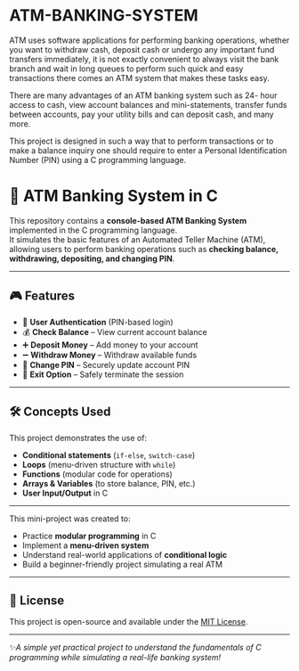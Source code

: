 # ATM-BANKING-SYSTEM
ATM uses software applications for performing banking operations, whether you want to withdraw cash, deposit cash or undergo any important fund transfers immediately, it is not exactly convenient to always visit the bank branch and wait in long queues to perform such quick and easy transactions there comes an ATM system that makes these tasks easy.

There are many advantages of an ATM banking system such as 24- hour access to cash, view account balances and mini-statements, transfer funds between accounts, pay your utility bills and can deposit cash, and many more.

This project is designed in such a way that to perform transactions or to make a balance inquiry one should require to enter a Personal Identification Number (PIN) using a C programming language.

# 🏦 ATM Banking System in C

This repository contains a **console-based ATM Banking System** implemented in the C programming language.  
It simulates the basic features of an Automated Teller Machine (ATM), allowing users to perform banking operations such as **checking balance, withdrawing, depositing, and changing PIN**.

---

## 🎮 Features

- 🔑 **User Authentication** (PIN-based login)
- 💰 **Check Balance** – View current account balance
- ➕ **Deposit Money** – Add money to your account
- ➖ **Withdraw Money** – Withdraw available funds
- 🔄 **Change PIN** – Securely update account PIN
- 🚪 **Exit Option** – Safely terminate the session

---

## 🛠 Concepts Used

This project demonstrates the use of:
- **Conditional statements** (`if-else`, `switch-case`)
- **Loops** (menu-driven structure with `while`)
- **Functions** (modular code for operations)
- **Arrays & Variables** (to store balance, PIN, etc.)
- **User Input/Output** in C

---

This mini-project was created to:
- Practice **modular programming** in C
- Implement a **menu-driven system**
- Understand real-world applications of **conditional logic**
- Build a beginner-friendly project simulating a real ATM

---

## 📄 License

This project is open-source and available under the [MIT License](LICENSE).

---

✨*A simple yet practical project to understand the fundamentals of C programming while simulating a real-life banking system!*
